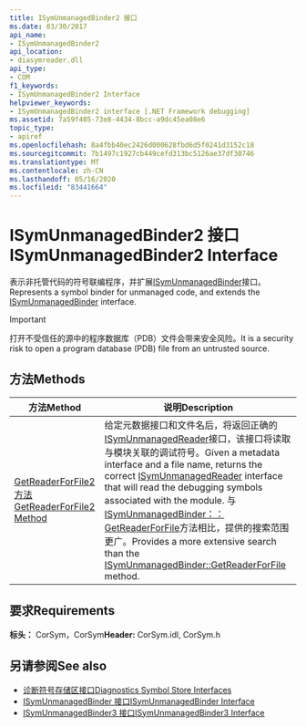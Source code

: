 ```yaml
---
title: ISymUnmanagedBinder2 接口
ms.date: 03/30/2017
api_name:
- ISymUnmanagedBinder2
api_location:
- diasymreader.dll
api_type:
- COM
f1_keywords:
- ISymUnmanagedBinder2 Interface
helpviewer_keywords:
- ISymUnmanagedBinder2 interface [.NET Framework debugging]
ms.assetid: 7a59f405-73e8-4434-8bcc-a9dc45ea08e6
topic_type:
- apiref
ms.openlocfilehash: 8a4fbb40ec2426d000628fbd6d5f0241d3152c18
ms.sourcegitcommit: 7b1497c1927cb449cefd313bc5126ae37df30746
ms.translationtype: MT
ms.contentlocale: zh-CN
ms.lasthandoff: 05/16/2020
ms.locfileid: "83441664"
---
```

# <a name="isymunmanagedbinder2-interface"></a><span data-ttu-id="7dc76-102">ISymUnmanagedBinder2 接口</span><span class="sxs-lookup"><span data-stu-id="7dc76-102">ISymUnmanagedBinder2 Interface</span></span>
<span data-ttu-id="7dc76-103">表示非托管代码的符号联编程序，并扩展[ISymUnmanagedBinder](isymunmanagedbinder-interface.md)接口。</span><span class="sxs-lookup"><span data-stu-id="7dc76-103">Represents a symbol binder for unmanaged code, and extends the [ISymUnmanagedBinder](isymunmanagedbinder-interface.md) interface.</span></span>  
  
> [!IMPORTANT]
> <span data-ttu-id="7dc76-104">打开不受信任的源中的程序数据库（PDB）文件会带来安全风险。</span><span class="sxs-lookup"><span data-stu-id="7dc76-104">It is a security risk to open a program database (PDB) file from an untrusted source.</span></span>  
  
## <a name="methods"></a><span data-ttu-id="7dc76-105">方法</span><span class="sxs-lookup"><span data-stu-id="7dc76-105">Methods</span></span>  
  
|<span data-ttu-id="7dc76-106">方法</span><span class="sxs-lookup"><span data-stu-id="7dc76-106">Method</span></span>|<span data-ttu-id="7dc76-107">说明</span><span class="sxs-lookup"><span data-stu-id="7dc76-107">Description</span></span>|  
|------------|-----------------|  
|[<span data-ttu-id="7dc76-108">GetReaderForFile2 方法</span><span class="sxs-lookup"><span data-stu-id="7dc76-108">GetReaderForFile2 Method</span></span>](../../../../docs/framework/unmanaged-api/diagnostics/isymunmanagedbinder2-getreaderforfile2-method.md)|<span data-ttu-id="7dc76-109">给定元数据接口和文件名后，将返回正确的[ISymUnmanagedReader](isymunmanagedreader-interface.md)接口，该接口将读取与模块关联的调试符号。</span><span class="sxs-lookup"><span data-stu-id="7dc76-109">Given a metadata interface and a file name, returns the correct [ISymUnmanagedReader](isymunmanagedreader-interface.md) interface that will read the debugging symbols associated with the module.</span></span> <span data-ttu-id="7dc76-110">与[ISymUnmanagedBinder：： GetReaderForFile](isymunmanagedbinder-getreaderforfile-method.md)方法相比，提供的搜索范围更广。</span><span class="sxs-lookup"><span data-stu-id="7dc76-110">Provides a more extensive search than the [ISymUnmanagedBinder::GetReaderForFile](isymunmanagedbinder-getreaderforfile-method.md) method.</span></span>|  
  
## <a name="requirements"></a><span data-ttu-id="7dc76-111">要求</span><span class="sxs-lookup"><span data-stu-id="7dc76-111">Requirements</span></span>  
 <span data-ttu-id="7dc76-112">**标头：** CorSym，CorSym</span><span class="sxs-lookup"><span data-stu-id="7dc76-112">**Header:** CorSym.idl, CorSym.h</span></span>  
  
## <a name="see-also"></a><span data-ttu-id="7dc76-113">另请参阅</span><span class="sxs-lookup"><span data-stu-id="7dc76-113">See also</span></span>

- [<span data-ttu-id="7dc76-114">诊断符号存储区接口</span><span class="sxs-lookup"><span data-stu-id="7dc76-114">Diagnostics Symbol Store Interfaces</span></span>](diagnostics-symbol-store-interfaces.md)
- [<span data-ttu-id="7dc76-115">ISymUnmanagedBinder 接口</span><span class="sxs-lookup"><span data-stu-id="7dc76-115">ISymUnmanagedBinder Interface</span></span>](isymunmanagedbinder-interface.md)
- [<span data-ttu-id="7dc76-116">ISymUnmanagedBinder3 接口</span><span class="sxs-lookup"><span data-stu-id="7dc76-116">ISymUnmanagedBinder3 Interface</span></span>](isymunmanagedbinder3-interface.md)
